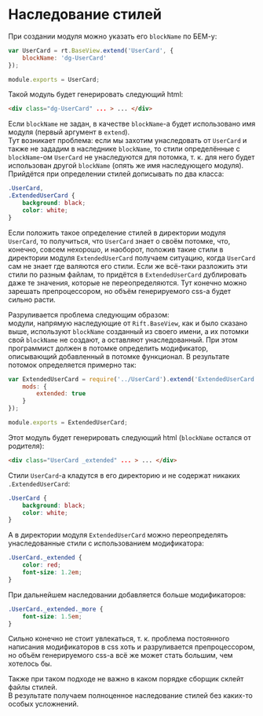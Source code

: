 # Наследование стилей

При создании модуля можно указать его `blockName` по БЕМ-у:
```js
var UserCard = rt.BaseView.extend('UserCard', {
	blockName: 'dg-UserCard'
});

module.exports = UserCard;
```
Такой модуль будет генерировать следующий html:
```html
<div class="dg-UserCard" ... > ... </div>
```
Если `blockName` не задан, в качестве `blockName`-а будет использовано имя модуля (первый аргумент в `extend`).  
Тут возникает проблема: если мы захотим унаследовать от `UserCard` и также не зададим в наследнике `blockName`, то стили определённые с `blockName`-ом `UserCard` не унаследуются для потомка, т. к. для него будет использован другой `blockName` (опять же имя наследующего модуля). Прийдётся при определении стилей дописывать по два класса:
```css
.UserCard,
.ExtendedUserCard {
	background: black;
	color: white;
}
```
Если положить такое определение стилей в директории модуля `UserCard`, то получиться, что `UserCard` знает о своём потомке, что, конечно, совсем нехорошо, и наоборот, положив такие стили в директории модуля `ExtendedUserCard` получаем ситуацию, когда `UserCard` сам не знает где валяются его стили. Если же всё-таки разложить эти стили по разным файлам, то придётся в `ExtendedUserCard` дублировать даже те значения, которые не переопределяются. Тут конечно можно зарешать препроцессором, но объём генерируемого css-а будет сильно расти.

Разруливается проблема следующим образом:  
модули, напрямую наследующие от `Rift.BaseView`, как и было сказано выше, используют `blockName` созданный из своего имени, а их потомки свой `blockName` не создают, а оставляют унаследованный. При этом программист должен в потомке определить модификатор, описывающий добавленный в потомке функционал. В результате потомок определяется примерно так:
```js
var ExtendedUserCard = require('../UserCard').extend('ExtendedUserCard', {
	mods: {
		extended: true
	}
});

module.exports = ExtendedUserCard;
```
Этот модуль будет генерировать следующий html (`blockName` остался от родителя):
```html
<div class="UserCard _extended" ... > ... </div>
```
Стили `UserCard`-а кладутся в его директорию и не содержат никаких `.ExtendedUserCard`:
```css
.UserCard {
	background: black;
	color: white;
}
```
А в директории модуля `ExtendedUserCard` можно переопределять унаследованные стили с использованием модификатора:
```css
.UserCard._extended {
	color: red;
	font-size: 1.2em;
}
```
При дальнейшем наследовании добавляется больше модификаторов:
```css
.UserCard._extended._more {
	font-size: 1.5em;
}
```
Сильно конечно не стоит увлекаться, т. к. проблема постоянного написания модификаторов в css хоть и разруливается препроцессором, но объём генерируемого css-а всё же может стать большим, чем хотелось бы.

Также при таком подходе не важно в каком порядке сборщик склейт файлы стилей.  
В результате получаем полноценное наследование стилей без каких-то особых усложнений.
